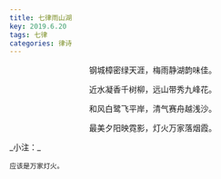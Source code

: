 ```yaml
---
title: 七律雨山湖
key: 2019.6.20
tags: 七律
categories: 律诗
---
```


<p align="center">钢城樟密绿天涯，梅雨静湖韵味佳。
</p>
<p align="center">近水凝香千树柳，远山带秀九峰花。
</p>
<p align="center">和风白鹭飞平岸，清气赛舟越浅沙。
</p>
<p align="center">最美夕阳映霓影，灯火万家落烟霞。
</p>
_小注：_

```
应该是万家灯火。
```